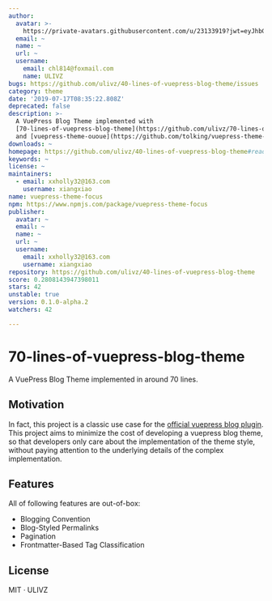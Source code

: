 ```yaml
---
author:
  avatar: >-
    https://private-avatars.githubusercontent.com/u/23133919?jwt=eyJhbGciOiJIUzI1NiIsInR5cCI6IkpXVCJ9.eyJpc3MiOiJnaXRodWIuY29tIiwiYXVkIjoicmF3LmdpdGh1YnVzZXJjb250ZW50LmNvbSIsImtleSI6ImtleTEiLCJleHAiOjE3MzQ2NzM4MDAsIm5iZiI6MTczNDY3MjYwMCwicGF0aCI6Ii91LzIzMTMzOTE5In0.K5WFiIl8wV-BVCrkMUMCwSRMC8hiqUOxPjyfrRIRMdY&v=4
  email: ~
  name: ~
  url: ~
  username:
    email: chl814@foxmail.com
    name: ULIVZ
bugs: https://github.com/ulivz/40-lines-of-vuepress-blog-theme/issues
category: theme
date: '2019-07-17T08:35:22.808Z'
deprecated: false
description: >-
  A VuePress Blog Theme implemented with
  [70-lines-of-vuepress-blog-theme](https://github.com/ulivz/70-lines-of-vuepress-blog-theme)
  and [vuepress-theme-ououe](https://github.com/tolking/vuepress-theme-ououe).
downloads: ~
homepage: https://github.com/ulivz/40-lines-of-vuepress-blog-theme#readme
keywords: ~
license: ~
maintainers:
  - email: xxholly32@163.com
    username: xiangxiao
name: vuepress-theme-focus
npm: https://www.npmjs.com/package/vuepress-theme-focus
publisher:
  avatar: ~
  email: ~
  name: ~
  url: ~
  username:
    email: xxholly32@163.com
    username: xiangxiao
repository: https://github.com/ulivz/40-lines-of-vuepress-blog-theme
score: 0.2808143947398011
stars: 42
unstable: true
version: 0.1.0-alpha.2
watchers: 42

---
```


# 70-lines-of-vuepress-blog-theme

A VuePress Blog Theme implemented in around 70 lines.


## Motivation

In fact, this project is a classic use case for the [official vuepress blog plugin](https://github.com/ulivz/vuepress-plugin-blog). This project aims to minimize the cost of developing a vuepress blog theme, so that developers only care about the implementation of the theme style, without paying attention to the underlying details of the complex implementation.


## Features
  
All of following features are out-of-box:

- Blogging Convention
- Blog-Styled Permalinks
- Pagination
- Frontmatter-Based Tag Classification


## License

MIT · ULIVZ
